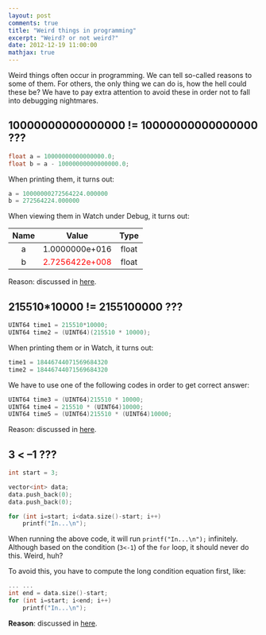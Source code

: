 ```yaml
---
layout: post
comments: true
title: "Weird things in programming"
excerpt: "Weird? or not weird?"
date: 2012-12-19 11:00:00
mathjax: true
---
```


<!-- add TOC here -->
<div id="genTocHere"></div>

Weird things often occur in programming. We can tell so-called reasons to some of them. For others, the only thing we can do is, how the hell could these be? We have to pay extra attention to avoid these in order not to fall into debugging nightmares.

## 10000000000000000 != 10000000000000000 ???
```cpp
float a = 10000000000000000.0;
float b = a - 10000000000000000.0;
```

When printing them, it turns out:

```cpp
a = 10000000272564224.000000
b = 272564224.000000
```

When viewing them in Watch under Debug, it turns out:

|   Name |  Value | Type  |
|:--------:|:--------:|:--------:|
|   a    |  1.0000000e+016 | 	float	|
|   b    |  <span style="color:red">2.7256422e+008</span> | 	float	|

Reason: discussed in [here](http://stackoverflow.com/questions/18877902/why-is-10000000000000000-10000000000000000).

## 215510*10000 != 2155100000 ???
```cpp
UINT64 time1 = 215510*10000;
UINT64 time2 = (UINT64)(215510 * 10000);
```

When printing them or in Watch, it turns out:

```cpp
time1 = 18446744071569684320
time2 = 18446744071569684320
```

We have to use one of the following codes in order to get correct answer:

```cpp
UINT64 time3 = (UINT64)215510 * 10000;
UINT64 time4 = 215510 * (UINT64)10000;
UINT64 time5 = (UINT64)215510 * (UINT64)10000;
```

Reason: discussed in [here](http://stackoverflow.com/questions/20727531/why-is-21551010000-2155100000).

## 3 < –1 ???
```cpp
int start = 3;

vector<int> data;
data.push_back(0);
data.push_back(0);

for (int i=start; i<data.size()-start; i++)
    printf("In...\n");
```

When running the above code, it will run `printf("In...\n");` infinitely. Although based on the condition (`3<-1`) of the `for` loop, it should never do this. Weird, huh?

To avoid this, you have to compute the long condition equation first, like:

```cpp
... ...
int end = data.size()-start;
for (int i=start; i<end; i++)
    printf("In...\n");
```

**Reason**: discussed in [here](http://stackoverflow.com/questions/20728649/why-is-31-in-code).
